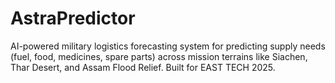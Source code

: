 # AstraPredictor
AI-powered military logistics forecasting system for predicting supply needs (fuel, food, medicines, spare parts) across mission terrains like Siachen, Thar Desert, and Assam Flood Relief. Built for EAST TECH 2025.
